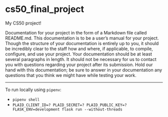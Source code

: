 # cs50_final_project

My CS50 project! 

Documentation for your project in the form of a Markdown file called README.md. This documentation is to be a user’s manual for your project. Though the structure of your documentation is entirely up to you, it should be incredibly clear to the staff how and where, if applicable, to compile, configure, and use your project. Your documentation should be at least several paragraphs in length. It should not be necessary for us to contact you with questions regarding your project after its submission. Hold our hand with this documentation; be sure to answer in your documentation any questions that you think we might have while testing your work.

-----

To run locally using ``pipenv``:

* ``pipenv shell``
* ``PLAID_CLIENT_ID=? PLAID_SECRET=? PLAID_PUBLIC_KEY=? FLASK_ENV=development flask run --without-threads``